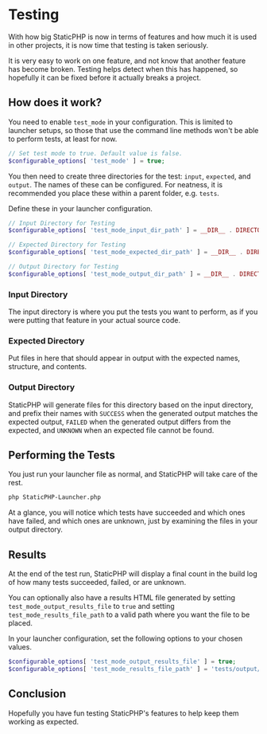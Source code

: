 # Testing

With how big StaticPHP is now in terms of features and how much it is used in other projects, it is now time that testing is taken seriously.

It is very easy to work on one feature, and not know that another feature has become broken. Testing helps detect when this has happened, so hopefully it can be fixed before it actually breaks a project.

## How does it work?

You need to enable `test_mode` in your configuration. This is limited to launcher setups, so those that use the command line methods won't be able to perform tests, at least for now.

```php
// Set test mode to true. Default value is false.
$configurable_options[ 'test_mode' ] = true;
```

You then need to create three directories for the test: `input`, `expected`, and `output`. The names of these can be configured. For neatness, it is recommended you place these within a parent folder, e.g. `tests`.

Define these in your launcher configuration.

```php
// Input Directory for Testing
$configurable_options[ 'test_mode_input_dir_path' ] = __DIR__ . DIRECTORY_SEPARATOR . "tests" . DIRECTORY_SEPARATOR . "input";

// Expected Directory for Testing
$configurable_options[ 'test_mode_expected_dir_path' ] = __DIR__ . DIRECTORY_SEPARATOR . "tests" . DIRECTORY_SEPARATOR . "expected";

// Output Directory for Testing
$configurable_options[ 'test_mode_output_dir_path' ] = __DIR__ . DIRECTORY_SEPARATOR . "tests" . DIRECTORY_SEPARATOR . "output";
```

### Input Directory

The input directory is where you put the tests you want to perform, as if you were putting that feature in your actual source code.

### Expected Directory

Put files in here that should appear in output with the expected names, structure, and contents.

### Output Directory

StaticPHP will generate files for this directory based on the input directory, and prefix their names with `SUCCESS` when the generated output matches the expected output, `FAILED` when the generated output differs from the expected, and `UNKNOWN` when an expected file cannot be found.

## Performing the Tests

You just run your launcher file as normal, and StaticPHP will take care of the rest.

```bash
php StaticPHP-Launcher.php
```

At a glance, you will notice which tests have succeeded and which ones have failed, and which ones are unknown, just by examining the files in your output directory.

## Results

At the end of the test run, StaticPHP will display a final count in the build log of how many tests succeeded, failed, or are unknown.

You can optionally also have a results HTML file generated by setting `test_mode_output_results_file` to `true` and setting `test_mode_results_file_path` to a valid path where you want the file to be placed.

In your launcher configuration, set the following options to your chosen values.

```php
$configurable_options[ 'test_mode_output_results_file' ] = true;
$configurable_options[ 'test_mode_results_file_path' ] = 'tests/output/results.html';
```

## Conclusion

Hopefully you have fun testing StaticPHP's features to help keep them working as expected.